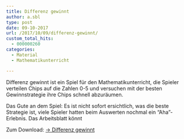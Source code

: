 ```yaml
---
title: Differenz gewinnt
author: a.sbl
type: post
date: 09-10-2017
url: /2017/10/09/differenz-gewinnt/
custom_total_hits:
  - 000000260
categories:
  - Material
  - Mathematikunterricht

---
```

Differenz gewinnt ist ein Spiel für den Mathematikunterricht, die Spieler verteilen Chips auf die Zahlen 0-5 und versuchen mit der besten Gewinnstrategie ihre Chips schnell abzuräumen.

Das Gute an dem Spiel: Es ist nicht sofort ersichtlich, was die beste Strategie ist, viele Spieler hatten beim Auswerten nochmal ein &#8220;Aha&#8221;-Erlebnis. Das Arbeitsblatt könnt

Zum Download: [-> Differenz gewinnt][1]

 [1]: https://it-teaching.de/uploader/public/differenz-gewinnt.pdf